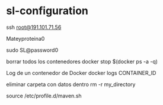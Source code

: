 # sl-configuration
ssh root@191.101.71.56

Mateyproteina0


sudo SL@password0

borrar todos los contenedores
docker stop $(docker ps -a -q) 

Log de un contenedor de Docker
docker logs CONTAINER_ID

eliminar carpeta con datos dentro
rm -r my_directory

source /etc/profile.d/maven.sh